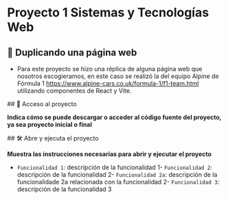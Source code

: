 # Proyecto 1 Sistemas y Tecnologías Web

## 🚗 Duplicando una página web

- Para este proyecto se hizo una réplica de alguna página web que nosotros escogieramos, en este caso se realizó la del equipo Alpine de Fórmula 1 https://www.alpine-cars.co.uk/formula-1/f1-team.html utilizando componentes de React y Vite.

\## 📁 Acceso al proyecto

**Indica cómo se puede descargar o acceder al código fuente del proyecto, ya sea proyecto inicial o final**

\## 🛠️ Abre y ejecuta el proyecto

**Muestra las instrucciones necesarias para abrir y ejecutar el proyecto**

- `Funcionalidad 1`: descripción de la funcionalidad 1- `Funcionalidad 2`: descripción de la funcionalidad 2- `Funcionalidad 2a`: descripción de la funcionalidade 2a relacionada con la funcionalidad 2- `Funcionalidad 3`: descripción de la funcionalidad 3

